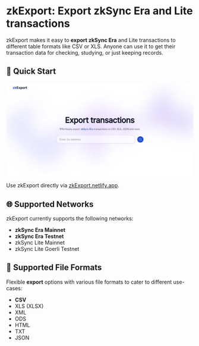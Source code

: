 
# zkExport: **Export zkSync Era** and Lite transactions

zkExport makes it easy to **export zkSync Era** and Lite transactions to different table formats like CSV or XLS. Anyone can use it to get their transaction data for checking, studying, or just keeping records.

## 🚀 Quick Start
![zkExport Preview](./public/preview.jpg)

Use zkExport directly via [zkExport.netlify.app](https://zkexport.netlify.app).

## 🌐 Supported Networks

zkExport currently supports the following networks:

- **zkSync Era Mainnet**
- **zkSync Era Testnet**
- zkSync Lite Mainnet
- zkSync Lite Goerli Testnet

## 📄 Supported File Formats

Flexible **export** options with various file formats to cater to different use-cases:

- **CSV**
- XLS (XLSX)
- XML
- ODS
- HTML
- TXT
- JSON
